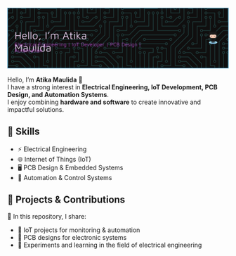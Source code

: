 ![AtikaMaulida](img/github-header-banner.png)

Hello, I’m **Atika Maulida** 👋  
I have a strong interest in **Electrical Engineering, IoT Development, PCB Design, and Automation Systems**.  
I enjoy combining **hardware and software** to create innovative and impactful solutions. 

## 🔧 Skills
- ⚡ Electrical Engineering  
- 🌐 Internet of Things (IoT)  
- 🖥️ PCB Design & Embedded Systems  
- 🤖 Automation & Control Systems  

## 🚀 Projects & Contributions
📂 In this repository, I share:  
- 🔹 IoT projects for monitoring & automation  
- 🔹 PCB designs for electronic systems  
- 🔹 Experiments and learning in the field of electrical engineering  
<!--
**AtikaMaulida/AtikaMaulida** is a ✨ _special_ ✨ repository because its `README.md` (this file) appears on your GitHub profile.

Here are some ideas to get you started:

- 🔭 I’m currently working on ...
- 🌱 I’m currently learning ...
- 👯 I’m looking to collaborate on ...
- 🤔 I’m looking for help with ...
- 💬 Ask me about ...
- 📫 How to reach me: ...
- 😄 Pronouns: ...
- ⚡ Fun fact: ...
-->
